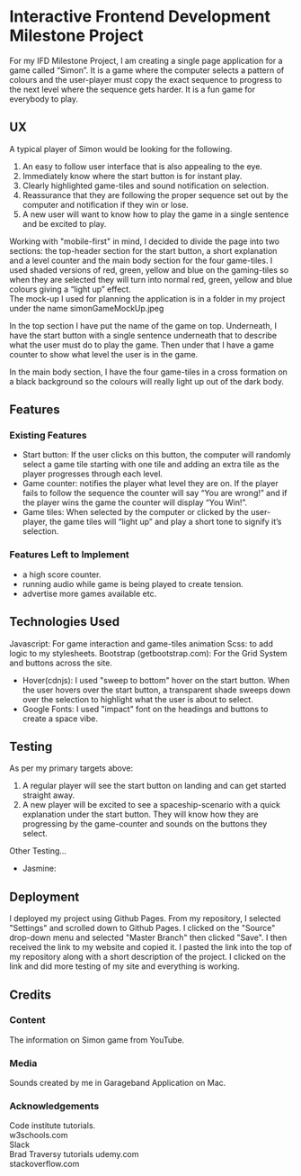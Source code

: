 # Interactive Frontend Development Milestone Project
For my IFD Milestone Project, I am creating a single page application for a game called “Simon”.  It is a game where the computer selects a pattern of colours and the user-player must copy the exact sequence to progress to the next level where the sequence gets harder.  It is a fun game for everybody to play.

## UX
A typical player of Simon would be looking for the following. 

1. An easy to follow user interface that is also appealing to the eye.  
2. Immediately know where the start button is for instant play.  
3. Clearly highlighted game-tiles and sound notification on selection.
4. Reassurance that they are following the proper sequence set out by the computer and notification if they win or lose.  
5. A new user will want to know how to play the game in a single sentence and be excited to play.

Working with "mobile-first" in mind, I decided to divide the page into two sections: the top-header section for the start button, a short explanation and a level counter and the main body section for the four game-tiles. 
I used shaded versions of red, green, yellow and blue on the gaming-tiles so when they are selected they will turn into normal red, green, yellow and blue colours giving a “light up” effect.  
The mock-up I used for planning the application is in a folder in my project under the name simonGameMockUp.jpeg

In the top section I have put the name of the game on top.  Underneath, I have the start button with a single sentence underneath that to describe what the user must do to play the game.  Then under that I have a game counter to show what level the user is in the game.  

In the main body section, I have the four game-tiles in a cross formation on a black background so the colours will really light up out of the dark body.


## Features
### Existing Features
- Start button: If the user clicks on this button, the computer will randomly select a game tile starting with one tile and adding an extra tile as the player progresses through each level.
- Game counter: notifies the player what level they are on.  If the player fails to follow the sequence the counter will say “You are wrong!” and if the player wins the game the counter will display “You Win!”.
- Game tiles: When selected by the computer or clicked by the user-player, the game tiles will “light up” and play a short tone to signify it’s selection.

### Features Left to Implement
- a high score counter.
- running audio while game is being played to create tension.
- advertise more games available etc.

## Technologies Used
Javascript: For game interaction and game-tiles animation
Scss: to add logic to my stylesheets.
Bootstrap (getbootstrap.com): For the Grid System and buttons across the site.
- Hover(cdnjs): I used "sweep to bottom" hover on the start button.  When the user hovers over the start button, a transparent shade sweeps down over the selection to highlight what the user is about to select. 
- Google Fonts: I used "impact" font on the headings and buttons to create a space vibe.  

## Testing
As per my primary targets above:

1. A regular player will see the start button on landing and can get started straight away.
2. A new player will be excited to see a spaceship-scenario with a quick explanation under the start button. They will know how they are progressing by the game-counter and sounds on the buttons they select.


Other Testing...

- Jasmine: 

## Deployment
I deployed my project using Github Pages. From my repository, I selected "Settings" and scrolled down to Github Pages. I clicked on the "Source" drop-down menu and selected "Master Branch" then clicked "Save". I then received the link to my website and copied it. I pasted the link into the top of my repository along with a short description of the project. I clicked on the link and did more testing of my site and everything is working.
## Credits
### Content
The information on Simon game from YouTube.

### Media
Sounds created by me in Garageband Application on Mac.

### Acknowledgements
Code institute tutorials.  
w3schools.com  
Slack  
Brad Traversy tutorials udemy.com  
stackoverflow.com
